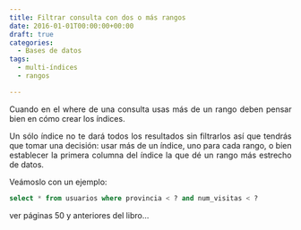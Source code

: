```yaml
---
title: Filtrar consulta con dos o más rangos
date: 2016-01-01T00:00:00+00:00
draft: true
categories:
  - Bases de datos
tags:
  - multi-índices
  - rangos

---
```

<p style="text-align: justify">
  Cuando en el where de una consulta usas más de un rango deben pensar bien en cómo crear los índices.
</p>

<p style="text-align: justify">
  Un sólo índice no te dará todos los resultados sin filtrarlos así que tendrás que tomar una decisión: usar más de un índice, uno para cada rango, o bien establecer la primera columna del índice la que dé un rango más estrecho de datos.
</p>

Veámoslo con un ejemplo:

```sql
select * from usuarios where provincia < ? and num_visitas < ?
```

ver páginas 50 y anteriores del libro&#8230;